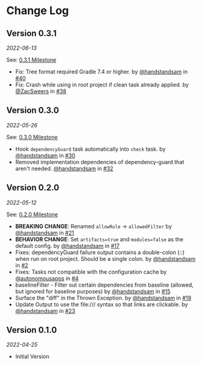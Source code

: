 # Change Log

## Version 0.3.1

_2022-06-13_

See: [0.3.1 Milestone](https://github.com/dropbox/dependency-guard/milestone/4?closed=1)

* Fix: Tree format required Gradle 7.4 or higher. by [@handstandsam](https://github.com/handstandsam) in [#40](https://github.com/dropbox/dependency-guard/issues/40)
* Fix: Crash while using in root project if clean task already applied. by [@ZacSweers](https://github.com/ZacSweers) in [#38](https://github.com/dropbox/dependency-guard/issues/38)


## Version 0.3.0

_2022-05-26_

See: [0.3.0 Milestone](https://github.com/dropbox/dependency-guard/milestone/2?closed=1)

* Hook `dependencyGuard` task automatically into `check` task. by [@handstandsam](https://github.com/handstandsam) in [#30](https://github.com/dropbox/dependency-guard/issues/30)
* Removed implementation dependencies of dependency-guard that aren't needed. [@handstandsam](https://github.com/handstandsam) in [#32](https://github.com/dropbox/dependency-guard/issues/32)

## Version 0.2.0

_2022-05-12_

See: [0.2.0 Milestone](https://github.com/dropbox/dependency-guard/milestone/1?closed=1)

* **BREAKING CHANGE**: Renamed `allowRule` -> `allowedFilter` by [@handstandsam](https://github.com/handstandsam) in [#21](https://github.com/dropbox/dependency-guard/pull/21)
* **BEHAVIOR CHANGE**: Set `artifacts=true` and `modules=false` as the default config. by [@handstandsam](https://github.com/handstandsam) in [#17](https://github.com/dropbox/dependency-guard/pull/17)
* Fixes: dependencyGuard failure output contains a double-colon (::) when run on root project. Should be a single colon. by [@handstandsam](https://github.com/handstandsam) in [#2](https://github.com/dropbox/dependency-guard/issues/2)
* Fixes: Tasks not compatible with the configuration cache by [@autonomousapps](https://github.com/autonomousapps) in [#4](https://github.com/dropbox/dependency-guard/issues/4)
* baselineFilter - Filter out certain dependencies from baseline (allowed, but ignored for baseline purposes) by [@handstandsam](https://github.com/handstandsam) in [#15](https://github.com/dropbox/dependency-guard/issues/15) 
* Surface the "diff" in the Thrown Exception. by [@handstandsam](https://github.com/handstandsam) in [#19](https://github.com/dropbox/dependency-guard/issues/19) 
* Update Output to use the file:/// syntax so that links are clickable.  by [@handstandsam](https://github.com/handstandsam) in [#23](https://github.com/dropbox/dependency-guard/issues/23) 

## Version 0.1.0

_2022-04-25_

* Initial Version
